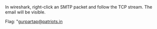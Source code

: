 In wireshark, right-click an SMTP packet and follow the TCP stream. The email will be visible.

Flag: "gurpartap@patriots.in
